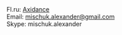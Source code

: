 <div>Fl.ru: <a href="https://www.fl.ru/users/Axidance/">Axidance</a></div>
<div>Email: <a href="mailto:mischuk.alexander@gmail.com">mischuk.alexander@gmail.com</a></div>
<div>Skype: mischuk.alexander</div>